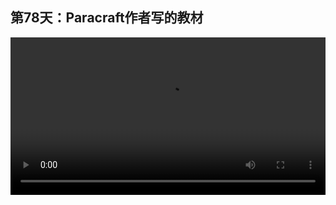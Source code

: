 ## 第78天：Paracraft作者写的教材

<video width="100%" controls controlslist="nodownload nofullscreen noremoteplayback" disablePictureInPicture>
  <source src="https://api.keepwork.com/ts-storage/siteFiles/15539/raw#1598963517491session78.webm" type="video/webm">
  <source src="https://api.keepwork.com/ts-storage/siteFiles/15540/raw#1598963523314session78_small.mp4" type="video/mp4" />
   
  你的浏览器不支持播放
</video>

### 字幕

《Paracraft编程入门》是我们官方推出的一本教材。
这本教材是由Paracraft的创始人李西峙主编，
由Paracraft的核心团队参与编纂的一本教材。
在这里你可以看到Paracraft核心团队对这款编程软件的理解，
以及对编程教育的理解。
我们希望所有的家长，老师可以先将这本书读一下，
尤其是前面的一些章节。
然后再把这本书交给孩子们。
孩子们可能一开始并不能完全看懂，
但是他总能看懂一些部分，
激发孩子们更全面地了解Paracraft这款软件。
《Paracraft编程入门》的前言部分讲解了如何去学习编程。
Paracraft的作者李西峙在这本书中分享了他从小学习编程的经历。
这本书分成了上，中，下三个部分。
上部由50多个编程项目组成。
中部是编程理论，系统地讲解了编程中的重要概念。
下部是参考手册。
这本书适合小朋友，家长，老师，程序员，大学生甚至大学老师去阅读。
每个人都可以从中挑选自己喜欢的部分阅读，
不一定按照从前到后的顺序。
学习Paracraft或者编程，已经有非常多的基于互联网的和在线的学习方式。
但是有一本物理的书放在现实世界中，放在书架上，孩子们时不时地翻看一下，
也是能够在孩子没有时间接触电脑的时候，激发孩子的一些创造欲的。
这本书有300多页，可以在我们的官网上购买。

### 动手练习